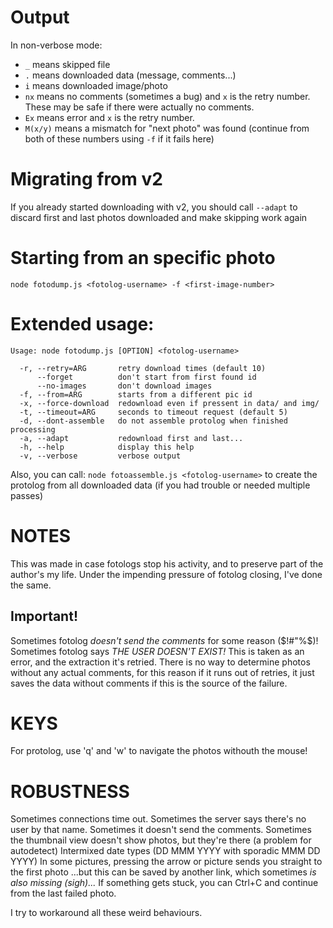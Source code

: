 ﻿# Output
In non-verbose mode:
* `_` means skipped file
* `.` means downloaded data (message, comments...)
* `i` means downloaded image/photo
* `nx` means no comments (sometimes a bug) and `x` is the retry number. These may be safe if there were actually no comments.
* `Ex` means error and `x` is the retry number.
* `M(x/y)` means a mismatch for "next photo" was found (continue from both of these numbers using `-f` if it fails here)

# Migrating from v2
If you already started downloading with v2, you should call `--adapt` to discard first and last photos downloaded and make skipping work again

# Starting from an specific photo

`node fotodump.js <fotolog-username> -f <first-image-number>`

# Extended usage:
```
Usage: node fotodump.js [OPTION] <fotolog-username>

  -r, --retry=ARG       retry download times (default 10)
      --forget          don't start from first found id
      --no-images       don't download images
  -f, --from=ARG        starts from a different pic id
  -x, --force-download  redownload even if pressent in data/ and img/
  -t, --timeout=ARG     seconds to timeout request (default 5)
  -d, --dont-assemble   do not assemble protolog when finished processing
  -a, --adapt           redownload first and last...
  -h, --help            display this help
  -v, --verbose         verbose output
```
Also, you can call: ```node fotoassemble.js <fotolog-username>``` to create the protolog from all downloaded data (if you had trouble or needed multiple passes)

# NOTES
This was made in case fotologs stop his activity, and to preserve part of the author's my life.
Under the impending pressure of fotolog closing, I've done the same.

## Important!
Sometimes fotolog _doesn't send the comments_ for some reason ($!#"%$)! Sometimes fotolog says _THE USER DOESN'T EXIST!_
This is taken as an error, and the extraction it's retried.
There is no way to determine photos without any actual comments, for this reason if it runs out of retries, it just saves the data without comments if this is the source of the failure.

# KEYS
For protolog, use 'q' and 'w' to navigate the photos withouth the mouse!

# ROBUSTNESS
Sometimes connections time out.
Sometimes the server says there's no user by that name.
Sometimes it doesn't send the comments.
Sometimes the thumbnail view doesn't show photos, but they're there (a problem for autodetect)
Intermixed date types (DD MMM YYYY with sporadic MMM DD YYYY)
In some pictures, pressing the arrow or picture sends you straight to the first photo
...but this can be saved by another link, which sometimes _is also missing (sigh)..._
If something gets stuck, you can Ctrl+C and continue from the last failed photo.

I try to workaround all these weird behaviours.

